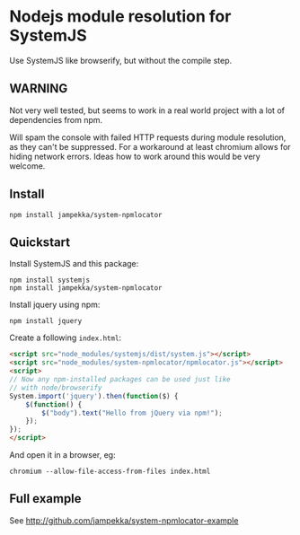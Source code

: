 # Nodejs module resolution for SystemJS

Use SystemJS like browserify, but without the compile step.

## WARNING

Not very well tested, but seems to work in a real world project
with a lot of dependencies from npm.

Will spam the console with failed HTTP requests during module
resolution, as they can't be suppressed. For a workaround at least chromium
allows for hiding network errors. Ideas how to work around
this would be very welcome.

## Install

    npm install jampekka/system-npmlocator

## Quickstart

Install SystemJS and this package:

    npm install systemjs
    npm install jampekka/system-npmlocator

Install jquery using npm:

    npm install jquery

Create a following `index.html`:
```html
<script src="node_modules/systemjs/dist/system.js"></script>
<script src="node_modules/system-npmlocator/npmlocator.js"></script>
<script>
// Now any npm-installed packages can be used just like
// with node/browserify
System.import('jquery').then(function($) {
    $(function() {
        $("body").text("Hello from jQuery via npm!");
    });
});
</script>
```

And open it in a browser, eg:
    
    chromium --allow-file-access-from-files index.html

## Full example

See http://github.com/jampekka/system-npmlocator-example

